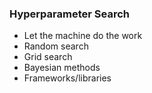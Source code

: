 ### Hyperparameter Search

- Let the machine do the work
- Random search
- Grid search
- Bayesian methods
- Frameworks/libraries
